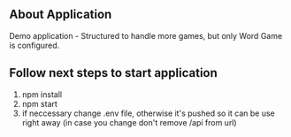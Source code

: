 ## About Application

Demo application - Structured to handle more games, but only Word Game is configured.

## Follow next steps to start application
1. npm install
2. npm start
3. if neccessary change .env file, otherwise it's pushed so it can be use right away (in case you change don't remove /api from url)